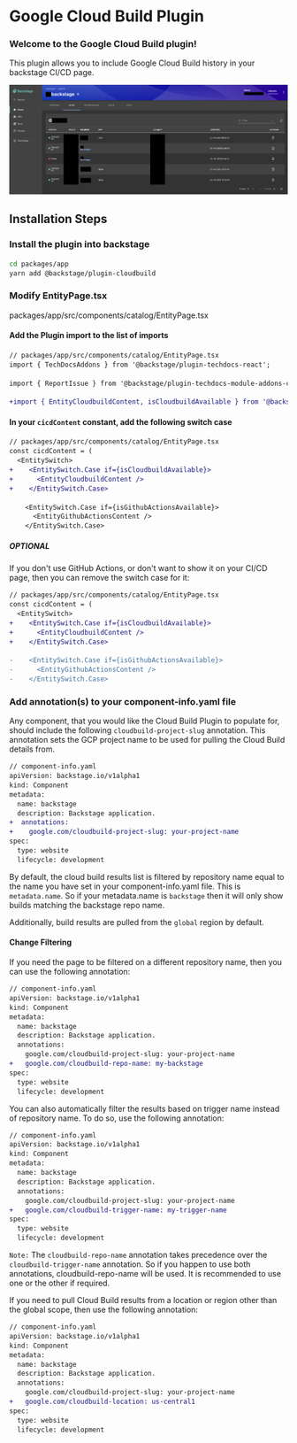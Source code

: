 # Google Cloud Build Plugin

### Welcome to the Google Cloud Build plugin!

This plugin allows you to include Google Cloud Build history in your backstage CI/CD page.

<img src="../../docs/assets/plugins/cloudbuild/CloudBuildPlugin.png">

## Installation Steps

### Install the plugin into backstage

```bash
cd packages/app
yarn add @backstage/plugin-cloudbuild
```

### Modify EntityPage.tsx

packages/app/src/components/catalog/EntityPage.tsx

#### Add the Plugin import to the list of imports

```diff
// packages/app/src/components/catalog/EntityPage.tsx
import { TechDocsAddons } from '@backstage/plugin-techdocs-react';

import { ReportIssue } from '@backstage/plugin-techdocs-module-addons-contrib';

+import { EntityCloudbuildContent, isCloudbuildAvailable } from '@backstage/plugin-cloudbuild';
```

#### In your `cicdContent` constant, add the following switch case

```diff
// packages/app/src/components/catalog/EntityPage.tsx
const cicdContent = (
  <EntitySwitch>
+    <EntitySwitch.Case if={isCloudbuildAvailable}>
+      <EntityCloudbuildContent />
+    </EntitySwitch.Case>

    <EntitySwitch.Case if={isGithubActionsAvailable}>
      <EntityGithubActionsContent />
    </EntitySwitch.Case>
```

##### OPTIONAL

If you don't use GitHub Actions, or don't want to show it on your CI/CD page, then you can remove the switch case for it:

```diff
// packages/app/src/components/catalog/EntityPage.tsx
const cicdContent = (
  <EntitySwitch>
+    <EntitySwitch.Case if={isCloudbuildAvailable}>
+      <EntityCloudbuildContent />
+    </EntitySwitch.Case>

-    <EntitySwitch.Case if={isGithubActionsAvailable}>
-      <EntityGithubActionsContent />
-    </EntitySwitch.Case>
```

### Add annotation(s) to your component-info.yaml file

Any component, that you would like the Cloud Build Plugin to populate for, should include the following `cloudbuild-project-slug` annotation. This annotation sets the GCP project name to be used for pulling the Cloud Build details from.

```diff
// component-info.yaml
apiVersion: backstage.io/v1alpha1
kind: Component
metadata:
  name: backstage
  description: Backstage application.
+  annotations:
+    google.com/cloudbuild-project-slug: your-project-name
spec:
  type: website
  lifecycle: development
```

By default, the cloud build results list is filtered by repository name equal to the name you have set in your component-info.yaml file. This is `metadata.name`. So if your metadata.name is `backstage` then it will only show builds matching the backstage repo name.

Additionally, build results are pulled from the `global` region by default.

#### Change Filtering

If you need the page to be filtered on a different repository name, then you can use the following annotation:

```diff
// component-info.yaml
apiVersion: backstage.io/v1alpha1
kind: Component
metadata:
  name: backstage
  description: Backstage application.
  annotations:
    google.com/cloudbuild-project-slug: your-project-name
+   google.com/cloudbuild-repo-name: my-backstage
spec:
  type: website
  lifecycle: development
```

You can also automatically filter the results based on trigger name instead of repository name. To do so, use the following annotation:

```diff
// component-info.yaml
apiVersion: backstage.io/v1alpha1
kind: Component
metadata:
  name: backstage
  description: Backstage application.
  annotations:
    google.com/cloudbuild-project-slug: your-project-name
+   google.com/cloudbuild-trigger-name: my-trigger-name
spec:
  type: website
  lifecycle: development
```

`Note:` The `cloudbuild-repo-name` annotation takes precedence over the `cloudbuild-trigger-name` annotation. So if you happen to use both annotations, cloudbuild-repo-name will be used. It is recommended to use one or the other if required.

If you need to pull Cloud Build results from a location or region other than the global scope, then use the following annotation:

```diff
// component-info.yaml
apiVersion: backstage.io/v1alpha1
kind: Component
metadata:
  name: backstage
  description: Backstage application.
  annotations:
    google.com/cloudbuild-project-slug: your-project-name
+   google.com/cloudbuild-location: us-central1
spec:
  type: website
  lifecycle: development
```
